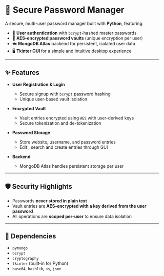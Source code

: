 # 🔐 Secure Password Manager

A secure, multi-user password manager built with **Python**, featuring:

* 🔑 **User authentication** with `bcrypt`-hashed master passwords
* 🧠 **AES-encrypted password vaults** (unique encryption per user)
* ☁️ **MongoDB Atlas** backend for persistent, isolated user data
* 🖥️ **Tkinter GUI** for a simple and intuitive desktop experience

---

## ✨ Features

* **User Registration & Login**

  * Secure signup with `bcrypt` password hashing
  * Unique user-based vault isolation
* **Encrypted Vault**

  * Vault entries encrypted using `AES` with user-derived keys
  * Secure tokenization and de-tokenization
* **Password Storage**

  * Store website, username, and password entries
  * Edit , search and create entries through GUI

* **Backend**

  * MongoDB Atlas handles persistent storage per user

---

## 🛡️ Security Highlights

* Passwords **never stored in plain text**
* Vault entries are **AES-encrypted with a key derived from the user password**
* All operations are **scoped per-user** to ensure data isolation
---

## 🧩 Dependencies

* `pymongo`
* `bcrypt`
* `cryptography`
* `tkinter` (built-in for Python)
* `base64`, `hashlib`, `os`, `json`
